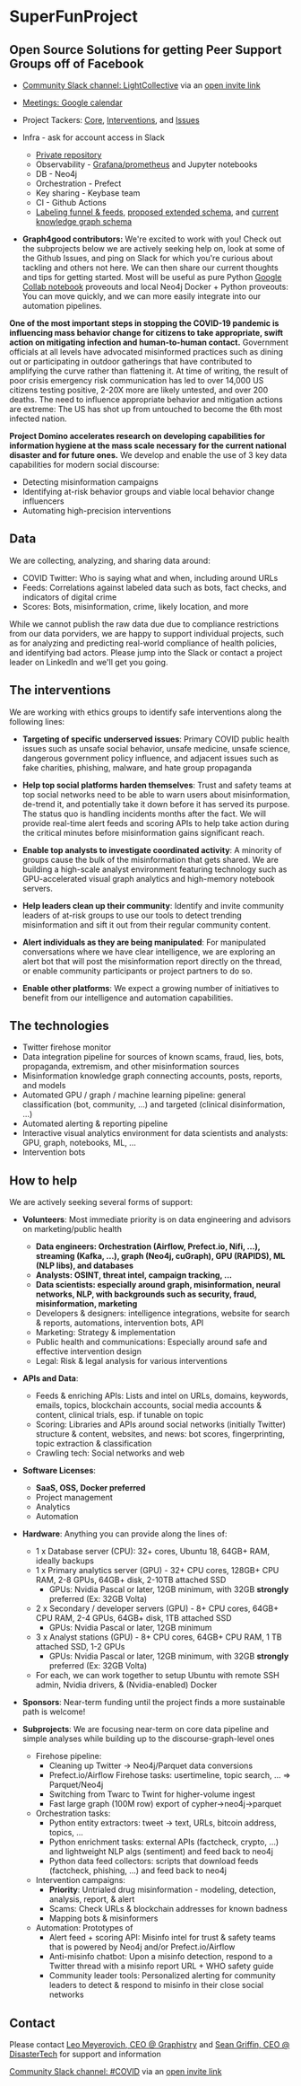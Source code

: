 # SuperFunProject

## Open Source Solutions for getting Peer Support Groups off of Facebook

* [Community Slack channel: LightCollective](https://lightcollective.org/) via an [open invite link](https://join.slack.com/t/thelightcollective/shared_invite/zt-e1wc5c91-mKCTttExywUu~4Mgeu9jIg)

* [Meetings: Google calendar](https://calendar.google.com/calendar?cid=YnJhdmVib3NvbS5vcmdfNjl1OWp2dmpua2lqbzk1dHE1azUyMThhYW9AZ3JvdXAuY2FsZW5kYXIuZ29vZ2xlLmNvbQ)

* Project Tackers: [Core](https://github.com/TheDataRideAlongs/ProjectDomino/projects/1), [Interventions](https://github.com/TheDataRideAlongs/ProjectDomino/projects/2), and [Issues](https://github.com/TheDataRideAlongs/ProjectDomino/issues)

* Infra - ask for account access in Slack
  * [Private repository](https://github.com/graphistry/ProjectDomino-internal)
  * Observability - [Grafana/prometheus](http://13.68.225.97:10007/d/n__-I5jZk/neo4j-4-dashboard?orgId=1) and Jupyter notebooks
  * DB - Neo4j
  * Orchestration - Prefect
  * Key sharing - Keybase team
  * CI - Github Actions
  * [Labeling funnel & feeds](https://docs.google.com/spreadsheets/d/1FqLYCJqPcxkVYKOn4uQzl0A_7MV4zkYOF94BAITvta0), [proposed extended schema](https://docs.google.com/spreadsheets/d/1VM8JfV23wsLGJ3fl3mGW3Wi3n9Z9-D1NWUfBc4s0M54), and [current knowledge graph schema](https://www.lucidchart.com/documents/edit/674bc883-d01a-449a-8666-5cfc841c54bb/0_0?shared=true)

* **Graph4good contributors:** We're excited to work with you! Check out the subprojects below we are actively seeking help on, look at some of the Github Issues, and ping on Slack for which you're curious about tackling and others not here. We can then share our current thoughts and tips for getting started. Most will be useful as pure Python [Google Collab notebook](https://colab.research.google.com) proveouts and local Neo4j Docker + Python proveouts: You can move quickly, and we can more easily integrate into our automation pipelines.

**One of the most important steps in stopping the COVID-19 pandemic is influencing mass behavior change for citizens to take appropriate, swift action on mitigating infection and human-to-human contact.** Government officials at all levels have advocated misinformed practices such as dining out or participating in outdoor gatherings that have contributed to amplifying the curve rather than flattening it. At time of writing, the result of poor crisis emergency risk communication has led to over 14,000 US citizens testing positive, 2-20X more are likely untested, and over 200 deaths. The need to influence appropriate behavior and mitigation actions are extreme: The US has shot up from untouched to become the 6th most infected nation. 

**Project Domino accelerates research on developing capabilities for information hygiene at the mass scale necessary for the current national disaster and for future ones.** We develop and enable the use of 3 key data capabilities for modern social discourse: 
* Detecting misinformation campaigns
* Identifying at-risk behavior groups and viable local behavior change influencers
* Automating high-precision interventions

## Data

We are collecting, analyzing, and sharing data around:

* COVID Twitter: Who is saying what and when, including around URLs
* Feeds: Correlations against labeled data such as bots, fact checks, and indicators of digital crime  
* Scores: Bots, misinformation, crime, likely location, and more

While we cannot publish the raw data due due to compliance restrictions from our data porviders, we are happy to support individual projects, such as for analyzing and predicting real-world compliance of health policies, and identifying bad actors. Please jump into the Slack or contact a project leader on LinkedIn and we'll get you going.

## The interventions

We are working with ethics groups to identify safe interventions along the following lines:

* **Targeting of specific underserved issues**: Primary COVID public health issues such as unsafe social behavior, unsafe medicine, unsafe science, dangerous government policy influence, and adjacent issues such as fake charities, phishing,  malware, and hate group propaganda

* **Help top social platforms harden themselves**: Trust and safety teams at top social networks need to be able to warn users about misinformation, de-trend it, and potentially take it down before it has served its purpose. The status quo is handling incidents months after the fact. We will provide real-time alert feeds and scoring APIs to help take action during the critical minutes before misinformation gains significant reach.

* **Enable top analysts to investigate coordinated activity**: A minority of groups cause the bulk of the misinformation that gets shared. We are building a high-scale analyst environment featuring technology such as GPU-accelerated visual graph analytics and high-memory notebook servers.

* **Help leaders clean up their community**: Identify and invite community leaders of at-risk groups to use our tools to detect trending misinformation and sift it out from their regular community content.

* **Alert individuals as they are being manipulated**: For manipulated conversations where we have clear intelligence, we are exploring an alert bot that will post the misinformation report directly on the thread, or enable community participants or project partners to do so.

* **Enable other platforms**: We expect a growing number of initiatives to benefit from our intelligence and automation capabilities.

## The technologies

* Twitter firehose monitor
* Data integration pipeline for sources of known scams, fraud, lies, bots, propaganda, extremism, and other misinformation sources
* Misinformation knowledge graph connecting accounts, posts, reports, and models
* Automated GPU / graph / machine learning pipeline: general classification (bot, community, ...) and targeted (clinical disinformation, ...)
* Automated alerting & reporting pipeline
* Interactive visual analytics environment for data scientists and analysts: GPU, graph, notebooks, ML, ...
* Intervention bots

## How to help

We are actively seeking several forms of support:

* **Volunteers**: Most immediate priority is on data engineering and advisors on marketing/public health
  * **Data engineers: Orchestration (Airflow, Prefect.io, Nifi, ...), streaming (Kafka, ...),  graph (Neo4j, cuGraph), GPU (RAPIDS), ML (NLP libs), and databases**
  * **Analysts: OSINT, threat intel, campaign tracking, ...**
  * **Data scientists: especially around graph, misinformation, neural networks, NLP, with backgrounds such as security, fraud,  misinformation, marketing**
  * Developers & designers: intelligence integrations, website for search & reports, automations, intervention bots, API
  * Marketing: Strategy & implementation
  * Public health and communications: Especially around safe and effective intervention design
  * Legal: Risk & legal analysis for various interventions

* **APIs and Data**: 
  * Feeds & enriching APIs: Lists and intel on URLs, domains, keywords, emails, topics, blockchain accounts, social media accounts & content, clinical trials, esp. if tunable on topic
  * Scoring: Libraries and APIs around social networks (initially Twitter) structure & content, websites, and news: bot scores, fingerprinting, topic extraction & classification
  * Crawling tech: Social networks and web

* **Software Licenses**:
  * **SaaS, OSS, Docker preferred**
  * Project management
  * Analytics
  * Automation

* **Hardware**: Anything you can provide along the lines of:
  * 1 x Database server (CPU): 32+ cores, Ubuntu 18, 64GB+ RAM, ideally backups
  * 1 x Primary analytics server (GPU) - 32+ CPU cores, 128GB+ CPU RAM, 2-8 GPUs, 64GB+ disk, 2-10TB attached SSD
    * GPUs: Nvidia Pascal or later, 12GB minimum, with 32GB **strongly** preferred (Ex: 32GB Volta)
  * 2 x Secondary / developer servers (GPU) - 8+ CPU cores, 64GB+ CPU RAM, 2-4 GPUs, 64GB+ disk, 1TB attached SSD
    * GPUs: Nvidia Pascal or later, 12GB minimum
  * 3 x Analyst stations (GPU) - 8+ CPU cores, 64GB+ CPU RAM, 1 TB attached SSD, 1-2 GPUs
    * GPUs: Nvidia Pascal or later, 12GB minimum, with 32GB **strongly** preferred (Ex: 32GB Volta)
  * For each, we can work together to setup Ubuntu with remote SSH admin, Nvidia drivers, & (Nvidia-enabled) Docker

* **Sponsors**: Near-term funding until the project finds a more sustainable path is welcome!

* **Subprojects**: We are focusing near-term on core data pipeline and simple analyses while building up to the discourse-graph-level ones

  * Firehose pipeline: 
     * Cleaning up Twitter -> Neo4j/Parquet data conversions
     * Prefect.io/Airflow Firehose tasks: usertimeline, topic search, ... => Parquet/Neo4j
     * Switching from Twarc to Twint for higher-volume ingest
     * Fast large graph (100M row) export of cypher->neo4j->parquet
  * Orchestration tasks:
     * Python entity extractors: tweet -> text, URLs, bitcoin address, topics, ...
     * Python enrichment tasks: external APIs (factcheck, crypto, ...) and lightweight NLP algs (sentiment) and feed back to neo4j
     * Python data feed collectors: scripts that download feeds (factcheck, phishing, ...) and feed back to neo4j
  * Intervention campaigns: 
     * **Priority**: Untrialed drug misinformation - modeling, detection, analysis, report, & alert
     * Scams: Check URLs & blockchain addresses for known badness
     * Mapping bots & misinformers
  * Automation: Prototypes of
     * Alert feed + scoring API: Misinfo intel for trust & safety teams that is powered by Neo4j and/or Prefect.io/Airflow
     * Anti-misinfo chatbot: Upon a misinfo detection, respond to a Twitter thread with a misinfo report URL + WHO safety guide
     * Community leader tools: Personalized alerting for community leaders to detect & respond to misinfo in their close social networks
  

## Contact

Please contact [Leo Meyerovich, CEO @ Graphistry](https://www.linkedin.com/in/leo-meyerovich-09649219) and [Sean Griffin, CEO @ DisasterTech](https://www.linkedin.com/in/seanmichaelgriffin/) for support and information

[Community Slack channel: #COVID](https://thedataridealongs.slack.com/) via an [open invite link](https://join.slack.com/t/thedataridealongs/shared_invite/zt-d06nq64h-P1_3sENXG4Gg0MjWh1jPEw)

